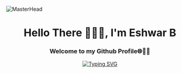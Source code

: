
![MasterHead](http://www.pramukhdigital.com/wp-content/uploads/2018/07/New-PNC-Animated-Banners.gif)

<h1 align="center">Hello There 🙋🏽‍♂️, I'm Eshwar B</h1>
<h3 align="center">Welcome to my Github Profile🌐🫰🏻</h3>
<!-- <img align="right" alt="coding" width="400px" src="https://cdn.dribbble.com/users/1162077/screenshots/3848914/programmer.gif"> -->

<p align="center" >
 <a href="https://git.io/typing-svg"><img src="https://readme-typing-svg.demolab.com?font=Fira+Code&pause=1000&center=true&vCenter=true&width=550&lines=A+Electronics+Communication+Student+%F0%9F%92%BB;A+Passionate+Programmer+%F0%9F%A7%91%E2%80%8D%F0%9F%92%BB;A+Frontend+Developer+%F0%9F%AA%9F;JAVA+%7C+PYHTON+%7C+HTML+%7C+CSS+%7C+JS+;Active+learner+%E2%9D%A4%EF%B8%8F;ReactJs+%7C+Redux+Toolkit+%7C+NodeJs+%7C+SQL%F0%9F%8D%83" alt="Typing SVG" /></a>
</p>
